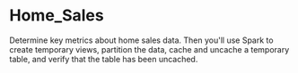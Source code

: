 # Home_Sales
Determine key metrics about home sales data. Then you'll use Spark to create temporary views, partition the data, cache and uncache a temporary table, and verify that the table has been uncached.
